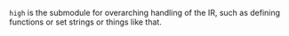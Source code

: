 `high` is the submodule for overarching handling of the IR, such as defining functions or set strings or things like that.
